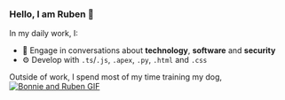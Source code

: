 ### Hello, I am Ruben 👋

In my daily work, I:
- 💬 Engage in conversations about **technology**, **software** and **security**
- ⚙️ Develop with `.ts`/`.js`, `.apex`, `.py`, `.html` and `.css`

Outside of work, I spend most of my time training my dog,
[![Bonnie and Ruben GIF](./media/bonnieandruben.gif)](https://www.youtube.com/@bonnieandruben)

